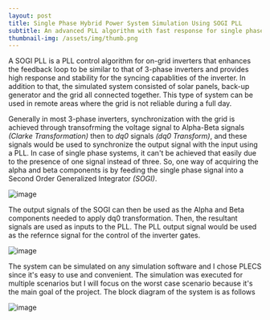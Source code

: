 ```yaml
---
layout: post
title: Single Phase Hybrid Power System Simulation Using SOGI PLL
subtitle: An advanced PLL algorithm with fast response for single phase systems
thumbnail-img: /assets/img/thumb.png
---
```

A SOGI PLL is a PLL control algorithm for on-grid inverters that enhances the feedback loop to be similar to that of 3-phase inverters and provides high response and stability for the syncing capablities of the inverter. In addition to that, the simulated system consisted of solar panels, back-up generator and the grid all connected together. This type of system can be used in remote areas where the grid is not reliable during a full day.

Generally in most 3-phase inverters, synchronization with the grid is achieved through transofrming the voltage signal to Alpha-Beta signals *(Clarke Transformation)* then to *dq0* signals *(dq0 Transform)*, and these signals would be used to synchronize the output signal with the input using a PLL. In case of single phase systems, it can't be achieved that easily due to the presence of one signal instead of three. So, one way of acquiring the alpha and beta components is by feeding the single phase signal into a Second Order Generalized Integrator *(SOGI)*.

![image](https://user-images.githubusercontent.com/52468587/201797091-38e99dcd-3c2e-4f3c-b8c5-20b2bae5b79c.png)

The output signals of the SOGI can then be used as the Alpha and Beta components needed to apply dq0 transformation. Then, the resultant signals are used as inputs to the PLL. The PLL output signal would be used as the refernce signal for the control of the inverter gates.

![image](https://user-images.githubusercontent.com/52468587/201798377-c80dfa68-8175-4756-835b-ce4fb16488fc.png)

The system can be simulated on any simulation software and I chose PLECS since it's easy to use and convenient. The simulation was executed for multiple scenarios but I will focus on the worst case scenario because it's the main goal of the project. The block diagram of the system is as follows

![image](https://user-images.githubusercontent.com/52468587/201801645-50186e74-8905-45e6-a42a-b39d0b646774.png)


